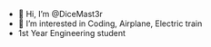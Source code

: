 - 👋 Hi, I’m @DiceMast3r
- 👀 I’m interested in Coding, Airplane, Electric train
- 1st Year Engineering student

<!---
DiceMast3r/DiceMast3r is a ✨ special ✨ repository because its `README.md` (this file) appears on your GitHub profile.
You can click the Preview link to take a look at your changes.
--->

